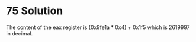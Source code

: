 # 75 Solution
The content of the eax register is (0x9fe1a * 0x4) + 0x1f5 which is 2619997 in decimal.